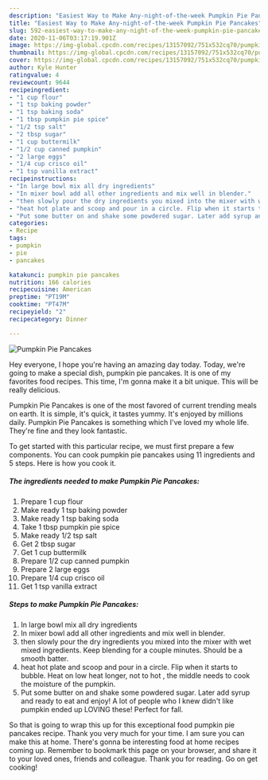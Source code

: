 ```yaml
---
description: "Easiest Way to Make Any-night-of-the-week Pumpkin Pie Pancakes"
title: "Easiest Way to Make Any-night-of-the-week Pumpkin Pie Pancakes"
slug: 592-easiest-way-to-make-any-night-of-the-week-pumpkin-pie-pancakes
date: 2020-11-06T03:17:19.901Z
image: https://img-global.cpcdn.com/recipes/13157092/751x532cq70/pumpkin-pie-pancakes-recipe-main-photo.jpg
thumbnail: https://img-global.cpcdn.com/recipes/13157092/751x532cq70/pumpkin-pie-pancakes-recipe-main-photo.jpg
cover: https://img-global.cpcdn.com/recipes/13157092/751x532cq70/pumpkin-pie-pancakes-recipe-main-photo.jpg
author: Kyle Hunter
ratingvalue: 4
reviewcount: 9644
recipeingredient:
- "1 cup flour"
- "1 tsp baking powder"
- "1 tsp baking soda"
- "1 tbsp pumpkin pie spice"
- "1/2 tsp salt"
- "2 tbsp sugar"
- "1 cup buttermilk"
- "1/2 cup canned pumpkin"
- "2 large eggs"
- "1/4 cup crisco oil"
- "1 tsp vanilla extract"
recipeinstructions:
- "In large bowl mix all dry ingredients"
- "In mixer bowl add all other ingredients and mix well in blender."
- "then slowly pour the dry ingredients you mixed into the mixer with wet mixed ingredients. Keep blending for a couple minutes. Should be a smooth batter."
- "heat hot plate and scoop and pour in a circle. Flip when it starts to bubble. Heat on low heat longer, not to hot , the middle needs to cook the moisture of the pumpkin."
- "Put some butter on and shake some powdered sugar. Later add syrup and ready to eat and enjoy! A lot of people who I knew didn&#39;t like pumpkin ended up LOVING these! Perfect for fall."
categories:
- Recipe
tags:
- pumpkin
- pie
- pancakes

katakunci: pumpkin pie pancakes 
nutrition: 166 calories
recipecuisine: American
preptime: "PT19M"
cooktime: "PT47M"
recipeyield: "2"
recipecategory: Dinner

---
```



![Pumpkin Pie Pancakes](https://img-global.cpcdn.com/recipes/13157092/751x532cq70/pumpkin-pie-pancakes-recipe-main-photo.jpg)

Hey everyone, I hope you're having an amazing day today. Today, we're going to make a special dish, pumpkin pie pancakes. It is one of my favorites food recipes. This time, I'm gonna make it a bit unique. This will be really delicious.



Pumpkin Pie Pancakes is one of the most favored of current trending meals on earth. It is simple, it's quick, it tastes yummy. It's enjoyed by millions daily. Pumpkin Pie Pancakes is something which I've loved my whole life. They're fine and they look fantastic.


To get started with this particular recipe, we must first prepare a few components. You can cook pumpkin pie pancakes using 11 ingredients and 5 steps. Here is how you cook it.

<!--inarticleads1-->

##### The ingredients needed to make Pumpkin Pie Pancakes:

1. Prepare 1 cup flour
1. Make ready 1 tsp baking powder
1. Make ready 1 tsp baking soda
1. Take 1 tbsp pumpkin pie spice
1. Make ready 1/2 tsp salt
1. Get 2 tbsp sugar
1. Get 1 cup buttermilk
1. Prepare 1/2 cup canned pumpkin
1. Prepare 2 large eggs
1. Prepare 1/4 cup crisco oil
1. Get 1 tsp vanilla extract




<!--inarticleads2-->

##### Steps to make Pumpkin Pie Pancakes:

1. In large bowl mix all dry ingredients
1. In mixer bowl add all other ingredients and mix well in blender.
1. then slowly pour the dry ingredients you mixed into the mixer with wet mixed ingredients. Keep blending for a couple minutes. Should be a smooth batter.
1. heat hot plate and scoop and pour in a circle. Flip when it starts to bubble. Heat on low heat longer, not to hot , the middle needs to cook the moisture of the pumpkin.
1. Put some butter on and shake some powdered sugar. Later add syrup and ready to eat and enjoy! A lot of people who I knew didn&#39;t like pumpkin ended up LOVING these! Perfect for fall.




So that is going to wrap this up for this exceptional food pumpkin pie pancakes recipe. Thank you very much for your time. I am sure you can make this at home. There's gonna be interesting food at home recipes coming up. Remember to bookmark this page on your browser, and share it to your loved ones, friends and colleague. Thank you for reading. Go on get cooking!
